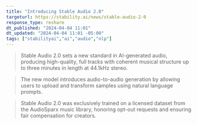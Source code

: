 ```yaml
---
title: "Introducing Stable Audio 2.0"
targeturl: https://stability.ai/news/stable-audio-2-0
response_type: reshare
dt_published: "2024-04-04 11:01"
dt_updated: "2024-04-04 11:01 -05:00"
tags: ["stabilityai","ai","audio","nlp"]
---
```


> Stable Audio 2.0 sets a new standard in AI-generated audio, producing high-quality, full tracks with coherent musical structure up to three minutes in length at 44.1kHz stereo.

> The new model introduces audio-to-audio generation by allowing users to upload and transform samples using natural language prompts.

> Stable Audio 2.0 was exclusively trained on a licensed dataset from the AudioSparx music library, honoring opt-out requests and ensuring fair compensation for creators.
